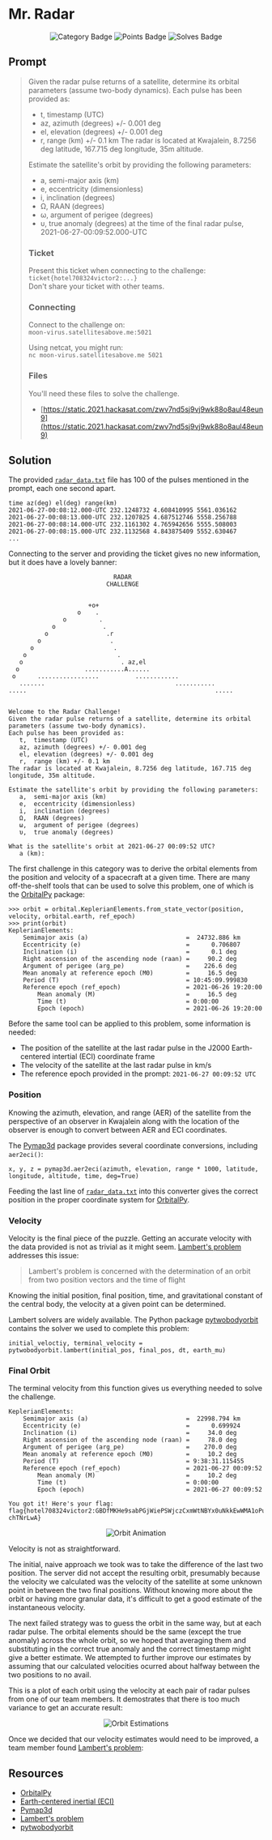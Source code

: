 # Mr. Radar

<div align="center">

![Category Badge](https://shields.io/badge/Category-Guardians%20of%20the...-BrightGreen.svg)
![Points Badge](https://shields.io/badge/Points-304-blue.svg)
![Solves Badge](https://shields.io/badge/Solves-5-blueviolet.svg)
</div>

## Prompt

> Given the radar pulse returns of a satellite, determine its orbital parameters (assume two-body dynamics). Each pulse has been provided as:
> * t, timestamp (UTC)
> * az, azimuth (degrees) +/- 0.001 deg
> * el, elevation (degrees) +/- 0.001 deg
> * r, range (km) +/- 0.1 km
> The radar is located at Kwajalein, 8.7256 deg latitude, 167.715 deg longitude, 35m altitude.  
>
> Estimate the satellite's orbit by providing the following parameters:
> * a, semi-major axis (km)
> * e, eccentricity (dimensionless)
> * i, inclination (degrees)
> * Ω, RAAN (degrees)
> * ω, argument of perigee (degrees)
> * υ, true anomaly (degrees)
> at the time of the final radar pulse, 2021-06-27-00:09:52.000-UTC
> 
> ### Ticket
> 
> Present this ticket when connecting to the challenge:  
> `ticket{hotel708324victor2:...}`  
> Don't share your ticket with other teams. 
> 
> ### Connecting
> 
> Connect to the challenge on:  
> `moon-virus.satellitesabove.me:5021`  
> 
> Using netcat, you might run:  
> `nc moon-virus.satellitesabove.me 5021`
> 
> ### Files
> 
> You'll need these files to solve the challenge. 
> * [https://static.2021.hackasat.com/zwv7nd5sj9vj9wk88o8aul48eun9](https://static.2021.hackasat.com/zwv7nd5sj9vj9wk88o8aul48eun9)

## Solution

The provided [`radar_data.txt`](./radar_data.txt) file has 100 of the pulses mentioned in the prompt, each one second apart.  

```
time az(deg) el(deg) range(km)
2021-06-27-00:08:12.000-UTC	232.1248732	4.608410995	5561.036162
2021-06-27-00:08:13.000-UTC	232.1207825	4.687512746	5558.256788
2021-06-27-00:08:14.000-UTC	232.1161302	4.765942656	5555.508003
2021-06-27-00:08:15.000-UTC	232.1132568	4.843875409	5552.630467
...
```

Connecting to the server and providing the ticket gives no new information, but it does have a lovely banner:

```
                             RADAR
                           CHALLENGE


                      +o+
                   o    .
               o         .
            o             .
          o                .r
        o                   .
      o                      .
    o                         .
   o                           . az,el
  o                  ...........A......
 o      .................          ............
   .......                                    ...........
.....                                                    .....


Welcome to the Radar Challenge!
Given the radar pulse returns of a satellite, determine its orbital parameters (assume two-body dynamics).
Each pulse has been provided as:
   t,  timestamp (UTC)
   az, azimuth (degrees) +/- 0.001 deg
   el, elevation (degrees) +/- 0.001 deg
   r,  range (km) +/- 0.1 km
The radar is located at Kwajalein, 8.7256 deg latitude, 167.715 deg longitude, 35m altitude.

Estimate the satellite's orbit by providing the following parameters:
   a,  semi-major axis (km)
   e,  eccentricity (dimensionless)
   i,  inclination (degrees)
   Ω,  RAAN (degrees)
   ω,  argument of perigee (degrees)
   υ,  true anomaly (degrees)

What is the satellite's orbit at 2021-06-27 00:09:52 UTC?
   a (km):
```

The first challenge in this category was to derive the orbital elements from the position and velocity of a spacecraft at a given time. There are many off-the-shelf tools that can be used to solve this problem, one of which is the [OrbitalPy](https://github.com/RazerM/orbital) package:

```
>>> orbit = orbital.KeplerianElements.from_state_vector(position, velocity, orbital.earth, ref_epoch)
>>> print(orbit)
KeplerianElements:
    Semimajor axis (a)                           =  24732.886 km
    Eccentricity (e)                             =      0.706807
    Inclination (i)                              =      0.1 deg
    Right ascension of the ascending node (raan) =     90.2 deg
    Argument of perigee (arg_pe)                 =    226.6 deg
    Mean anomaly at reference epoch (M0)         =     16.5 deg
    Period (T)                                   = 10:45:09.999830
    Reference epoch (ref_epoch)                  = 2021-06-26 19:20:00
        Mean anomaly (M)                         =     16.5 deg
        Time (t)                                 = 0:00:00
        Epoch (epoch)                            = 2021-06-26 19:20:00
```

Before the same tool can be applied to this problem, some information is needed:

* The position of the satellite at the last radar pulse in the J2000 Earth-centered intertial (ECI) coordinate frame
* The velocity of the satellite at the last radar pulse in km/s
* The reference epoch provided in the prompt: `2021-06-27 00:09:52 UTC`

### Position

Knowing the azimuth, elevation, and range (AER) of the satellite from the perspective of an observer in Kwajalein along with the location of the observer is enough to convert between AER and ECI coordinates. 

The [Pymap3d](https://github.com/geospace-code/pymap3d) package provides several coordinate conversions, including `aer2eci()`:

```
x, y, z = pymap3d.aer2eci(azimuth, elevation, range * 1000, latitude, longitude, altitude, time, deg=True)
```

Feeding the last line of [`radar_data.txt`](./radar_data.txt) into this converter gives the correct position in the proper coordinate system for [OrbitalPy](https://github.com/RazerM/orbital). 

### Velocity

Velocity is the final piece of the puzzle. Getting an accurate velocity with the data provided is not as trivial as it might seem. [Lambert's problem](https://en.wikipedia.org/wiki/Lambert%27s_problem) addresses this issue:

> Lambert's problem is concerned with the determination of an orbit from two position vectors and the time of flight

Knowing the initial position, final position, time, and gravitational constant of the central body, the velocity at a given point can be determined. 

Lambert solvers are widely available. The Python package [pytwobodyorbit](https://github.com/whiskie14142/pytwobodyorbit) contains the solver we used to complete this problem:

```
initial_veloctiy, terminal_velocity = pytwobodyorbit.lambert(initial_pos, final_pos, dt, earth_mu)
``` 

### Final Orbit

The terminal velocity from this function gives us everything needed to solve the challenge. 

```
KeplerianElements:
    Semimajor axis (a)                           =  22998.794 km
    Eccentricity (e)                             =      0.699924
    Inclination (i)                              =     34.0 deg
    Right ascension of the ascending node (raan) =     78.0 deg
    Argument of perigee (arg_pe)                 =    270.0 deg
    Mean anomaly at reference epoch (M0)         =     10.2 deg
    Period (T)                                   = 9:38:31.115455
    Reference epoch (ref_epoch)                  = 2021-06-27 00:09:52
        Mean anomaly (M)                         =     10.2 deg
        Time (t)                                 = 0:00:00
        Epoch (epoch)                            = 2021-06-27 00:09:52
```

```
You got it! Here's your flag:
flag{hotel708324victor2:GBDfMKHe9sabPGjWiePSWjczCxmWtNBYx0uNkkEwWMA1oPuptBlrACo5K2HXLupqJVpQwJhPcJUMpD-chTNrLwA}
```

<div align="center">

![Orbit Animation](img/orbit.gif)
</div>


Velocity is not as straightforward.

The initial, naive approach we took was to take the difference of the last two position. The server did not accept the resulting orbit, presumably because the velocity we calculated was the velocity of the satellite at some unknown point in between the two final positions. Without knowing more about the orbit or having more granular data, it's difficult to get a good estimate of the instantaneous velocity. 

The next failed strategy was to guess the orbit in the same way, but at each radar pulse. The orbital elements should be the same (except the true anomaly) across the whole orbit, so we hoped that averaging them and substituting in the correct true anomaly and the correct timestamp might give a better estimate. We attempted to further improve our estimates by assuming that our calculated velocities ocurred about halfway between the two positions to no avail. 

This is a plot of each orbit using the velocity at each pair of radar pulses from one of our team members. It demostrates that there is too much variance to get an accurate result:

<div align="center">

![Orbit Estimations](img/estimates.png)
</div>

Once we decided that our velocity estimates would need to be improved, a team member found [Lambert's problem](https://en.wikipedia.org/wiki/Lambert%27s_problem):


## Resources

* [OrbitalPy](https://github.com/RazerM/orbital)
* [Earth-centered inertial (ECI)](https://en.wikipedia.org/wiki/Earth-centered_inertial)
* [Pymap3d](https://github.com/geospace-code/pymap3d)
* [Lambert's problem](https://en.wikipedia.org/wiki/Lambert%27s_problem)
* [pytwobodyorbit](https://github.com/whiskie14142/pytwobodyorbit)
